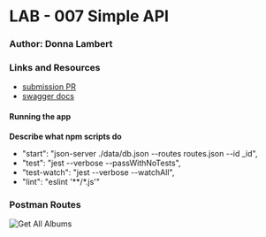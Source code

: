 # LAB - 007 Simple API

### Author: Donna Lambert

### Links and Resources
* [submission PR](https://github.com/401-advanced-javascript-donna/simple-api/pull/1)
* [swagger docs](https://app.swaggerhub.com/apis/alchemy-donna/simple-api/0.1)


#### Running the app

**Describe what npm scripts do**
  * "start": "json-server ./data/db.json --routes routes.json --id _id",
  * "test": "jest --verbose --passWithNoTests",
  * "test-watch": "jest --verbose --watchAll",
  * "lint": "eslint '**/*.js'"

  ### Postman Routes
  ![Get All Albums]()